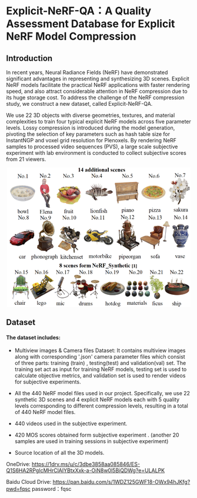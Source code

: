 # Explicit-NeRF-QA：A Quality Assessment Database for Explicit NeRF Model Compression
## Introduction
In recent years, Neural Radiance Fields (NeRF) have demonstrated significant advantages in representing and synthesizing 3D scenes. Explicit NeRF models facilitate the practical NeRF applications with faster rendering speed, and also attract considerable attention in NeRF compression due to its huge storage cost. To address the challenge of the NeRF compression study, we construct a new dataset, called Explicit-NeRF-QA. 

We use 22 3D objects with diverse geometries, textures, and material complexities to train four typical explicit NeRF models across five parameter levels. Lossy compression is introduced during the model generation, pivoting the selection of key parameters such as hash table size for InstantNGP and voxel grid resolution for Plenoxels. By rendering NeRF samples to processed video sequences (PVS), a large scale subjective experiment with lab environment is conducted to collect subjective scores from 21 viewers. 
<p align="center">
 <img src=scenes.png width="500" alt="The source content in Explicit-NeRF-QA" align="center" >
</p>

## Dataset

#### The dataset includes: 

* Multiview images & Camera files Dataset: It contains multiview images along with corresponding '.json' camera parameter files which consist of three parts: training (train) , testing(test) and validation(val) set. The training set act as input for training NeRF models, testing set is used to calculate objective metrics, and validation set is used to render videos for subjective experiments.

* All the 440 NeRF model files used in our project. Specifically, we use 22 synthetic 3D scenes and 4 explicit NeRF models each with 5 quality levels corresponding to different compression levels, resulting in a total of 440 NeRF model files.

* 440 videos used in the subjective experiment. 

* 420 MOS scores obtained form subjective experiment . (another 20 samples are used in training sessions in subjective experiment)

* Source location of all the 3D models.

OneDrive: https://1drv.ms/u/c/3dbe3858aa085846/ES-Q1S6HA2RPgIcMHrClAIYBtxXxk-a-OiN8w0l5BiQDWg?e=ULALPK

Baidu Cloud Drive: https://pan.baidu.com/s/1WDZ125GWF18-OWx94hJKfg?pwd=fqsc 
password：fqsc 


